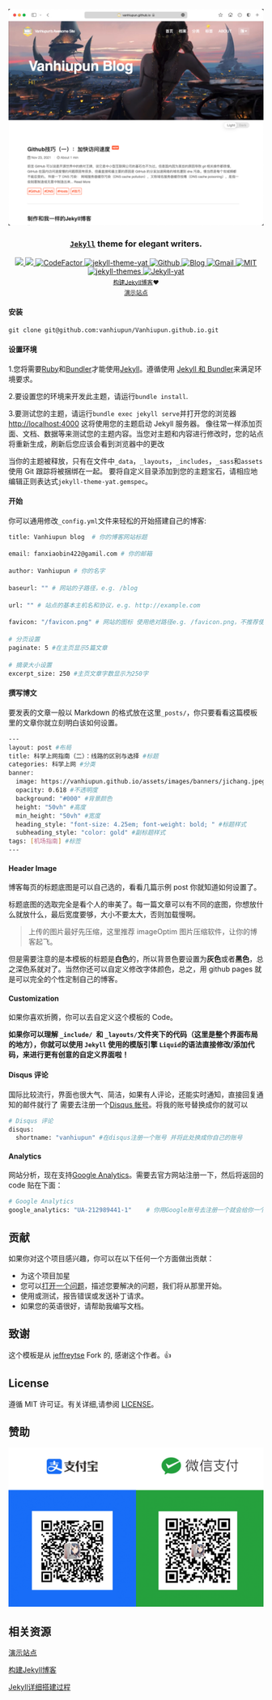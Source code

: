 <div align="center">

<p><img src="./assets/images/readme/1.png"  /></p>

<h3 align="center">
  <a href="https://jekyllrb.com/" target="_blank"><code>Jekyll</code></a> theme for elegant writers.
</h3>


<a href="https://github.com/vanhiupun/Vanhiupun.github.io/actions/workflows/jekyll.yml" target="_blank">
    <img src="https://github.com/vanhiupun/Vanhiupun.github.io/actions/workflows/jekyll.yml/badge.svg?style=flat-square&logo=github&logoColor=ffffff&color=f3a306" />
</a>
  
<a href="https://circleci.com/gh/vanhiupun/Vanhiupun.github.io/tree/circleci-project-setup" target="_blank">
  <img src="https://circleci.com/gh/vanhiupun/Vanhiupun.github.io/tree/circleci-project-setup.svg?style=svg">
</a> 
  
<a href="https://github.com/vanhiupun/Vanhiupun.github.io" target="_blank">
  <img src="https://www.codefactor.io/repository/github/vanhiupun/vanhiupun.github.io/badge" alt="CodeFactor" />
</a>

<a href="https://rubygems.org/gems/jekyll-theme-yat" target="_blank">
    <img src="https://img.shields.io/gem/v/jekyll-theme-yat?style=flat-square"     alt="jekyll-theme-yat" />
</a> 

<a href="https://github.com/vanhiupun" target="_blank">
    <img src="https://img.shields.io/badge/Github%20Repository-222222?style=flat-square&logo=github&logoColor=ffffff"
     alt="Github" />
</a> 
      
<a href="https://vanhiupun.github.io" target="_blank">
    <img src="https://img.shields.io/badge/Github%20Page-222222?style=flat-square&logo=github&logoColor=ffffff" 
     alt="Blog" />
</a> 
      
<a href="mailto:fanxiaobin422@gmail.com" target="_blank">
    <img src="https://img.shields.io/badge/Send%20me%20Gmail-EA4335?style=flat-square&logo=Gmail&logoColor=ffffff" 
     alt="Gmail" />
</a> 
      
<a href="https://github.com/vanhiupun/Vanhiupun.github.io/blob/c0c037532393ee2718892f87b200a0bbe33e7eb9/License" target="_blank">
    <img src="https://img.shields.io/badge/License%20MIT-f2cb05?style=flat-square&logo=Mitsubishi&logoColor=222222" 
     alt="MIT" />
</a>
      
<a href="http://jekyllthemes.org/" target="_blank">
    <img src="https://img.shields.io/badge/Jekyll%20Themes-f2cb05?style=flat-square&logo=Jekyll&logoColor=222222" 
     alt="jekyll-themes" />
</a> 

<a href="https://github.com/jeffreytse/jekyll-theme-yat" target="_blank">
    <img src="https://img.shields.io/badge/Jekyll%C2%B7Theme%C2%B7Yat-f2cb05?style=flat-square&logo=github&logoColor=181717" 
     alt="Jekyll-yat" />
</a> 

</div>
<div align="center">
  <sub><a href="https://vanhiupun.github.io/jekyll/2021/11/20/制作和我一样的Jekyll博客.html" target="_blank">构建Jekyll博客</a>❤︎
  </sub>
</div>

</div>
<div align="center">
  <sub><a href="https://vanhiupun.github.io/" target="_blank">演示站点</a>
  </sub>
</div>

#### 安装

```git
git clone git@github.com:vanhiupun/Vanhiupun.github.io.git
```

#### 设置环境

1.您将需要[Ruby](https://www.ruby-lang.org/zh_cn/)和[Bundler](https://bundler.io/)才能使用[Jekyll](https://www.jekyll.com.cn/)。遵循使用 [Jekyll 和 Bundler](https://jekyllrb.com/tutorials/using-jekyll-with-bundler/)来满足环境要求。

2.要设置您的环境来开发此主题，请运行`bundle install`.

3.要测试您的主题，请运行`bundle exec jekyll serve`并打开您的浏览器[http://localhost:4000](http://localhost:4000)
这将使用您的主题启动 Jekyll 服务器。
像往常一样添加页面、文档、数据等来测试您的主题内容。当您对主题和内容进行修改时，您的站点将重新生成，刷新后您应该会看到浏览器中的更改

当你的主题被释放，只有在文件中`_data`，`_layouts`，`_includes`，`_sass`和`assets`使用 Git 跟踪将被捆绑在一起。
要将自定义目录添加到您的主题宝石，请相应地编辑正则表达式`jekyll-theme-yat.gemspec`。

#### 开始

你可以通用修改`_config.yml`文件来轻松的开始搭建自己的博客:

```bash
title: Vanhiupun blog  # 你的博客网站标题

email: fanxiaobin422@gamil.com # 你的邮箱

author: Vanhiupun # 你的名字

baseurl: "" # 网站的子路径，e.g. /blog

url: "" # 站点的基本主机名和协议，e.g. http://example.com

favicon: "/favicon.png" # 网站的图标 使用绝对路径e.g. /favicon.png，不推荐使用./favicon.png

# 分页设置
paginate: 5 #在主页显示5篇文章

# 摘录大小设置
excerpt_size: 250 #主页文章字数显示为250字

```

#### 撰写博文

要发表的文章一般以 Markdown 的格式放在这里`_posts/`，你只要看看这篇模板里的文章你就立刻明白该如何设置。

```bash
---
layout: post #布局
title: 科学上网指南（二）：线路的区别与选择 #标题
categories: 科学上网 #分类
banner:
  image: https://vanhiupun.github.io/assets/images/banners/jichang.jpeg #图片地址 也可以使用 ./assets/images/banners/jichang.jpeg
  opacity: 0.618 #不透明度
  background: "#000" #背景颜色
  height: "50vh" #高度
  min_height: "50vh" #宽度
  heading_style: "font-size: 4.25em; font-weight: bold; " #标题样式
  subheading_style: "color: gold" #副标题样式
tags: [机场指南] #标签
---
```

#### Header Image

博客每页的标题底图是可以自己选的，看看几篇示例 post 你就知道如何设置了。

标题底图的选取完全是看个人的审美了。每一篇文章可以有不同的底图，你想放什么就放什么，最后宽度要够，大小不要太大，否则加载慢啊。

> 上传的图片最好先压缩，这里推荐 imageOptim 图片压缩软件，让你的博客起飞。

但是需要注意的是本模板的标题是**白色**的，所以背景色要设置为**灰色**或者**黑色**，总之深色系就对了。当然你还可以自定义修改字体颜色，总之，用 github pages 就是可以完全的个性定制自己的博客。

#### Customization

如果你喜欢折腾，你可以去自定义这个模板的 Code。

**如果你可以理解 `_include/ `和 `_layouts/`文件夹下的代码（这里是整个界面布局的地方），你就可以使用 `Jekyll` 使用的模版引擎 `Liquid`的语法直接修改/添加代码，来进行更有创意的自定义界面啦！**

#### Disqus 评论

国际比较流行，界面也很大气、简洁，如果有人评论，还能实时通知，直接回复通知的邮件就行了
需要去注册一个[Disqus 帐号](https://disqus.com/)。将我的账号替换成你的就可以

```bash
# Disqus 评论
disqus:
  shortname: "vanhiupun" #在disqus注册一个账号 并将此处换成你自己的账号
```

#### Analytics

网站分析，现在支持[Google Analytics](https://analytics.google.com/analytics/web/)。需要去官方网站注册一下，然后将返回的 code 贴在下面：

```bash
# Google Analytics
google_analytics: "UA-212989441-1"    # 你用Google账号去注册一个就会给你一个这样的id 将此处替换即可
```

## 贡献

如果你对这个项目感兴趣，你可以在以下任何一个方面做出贡献：
- 为这个项目加星
- 您可以[打开一个问题](https://github.com/vanhiupun/Vanhiupun.github.io/issues/new)，描述您要解决的问题，我们将从那里开始。
- 使用或测试，报告错误或发送补丁请求。
- 如果您的英语很好，请帮助我编写文档。
  
## 致谢

这个模板是从 [jeffreytse](https://github.com/jeffreytse/jekyll-theme-yat) Fork 的, 感谢这个作者。:+1:

## License

遵循 MIT 许可证。有关详细,请参阅 [LICENSE](./License)。

## 赞助
<img src="./assets/images/img/zz.png" >

## 相关资源

[演示站点](https://vanhiupun.github.io)

[构建Jekyll博客](https://vanhiupun.github.io/jekyll/2021/11/20/制作和我一样的Jekyll博客.html)

[Jekyll详细搭建过程](https://vanhiupun.github.io/jekyll/2021/11/16/一步一步创建Jekyll主题.html)
